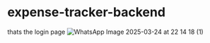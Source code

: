 # expense-tracker-backend

thats the login page ![WhatsApp Image 2025-03-24 at 22 14 18 (1)](https://github.com/user-attachments/assets/a3e0b857-c238-4535-a70a-0bf770de42f0)
